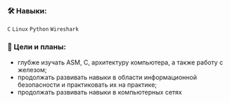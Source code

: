 ### 🛠️ Навыки:
`C` `Linux` `Python` `Wireshark`
   
### 🎯 Цели и планы: 
- глубже изучать ASM, C, архитектуру компьютера, а также работу с железом;
- продолжать развивать навыки в области информационной безопасности и практиковать их на практике;
- продолжать развивать навыки в компьютерных сетях
